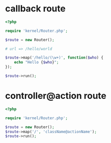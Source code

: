 # callback route

```php
<?php

require 'kernel/Router.php';

$route = new Router();

# url => /hello/world

$route->map('/hello/(\w+)', function($who) {
    echo "Hello {$who}";
});

$route->run();
```

# controller@action route

```php
<?php

require 'kernel/Router.php';

$route = new Router();
$route->map('/', 'className@actionName');
$route->run();
```
